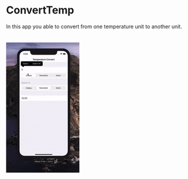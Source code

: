 # ConvertTemp
In this app you able to convert from one temperature unit to another unit.<br>
<br>
<br>
![Demo](/demo.gif)
